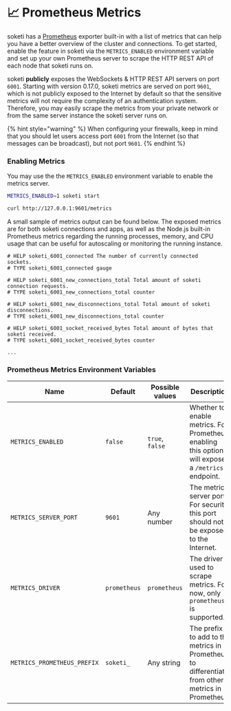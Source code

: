 # 📈 Prometheus Metrics

soketi has a [Prometheus](https://prometheus.io/) exporter built-in with a list of metrics that can help you have a better overview of the cluster and connections. To get started, enable the feature in soketi via the `METRICS_ENABLED` environment variable and set up your own Prometheus server to scrape the HTTP REST API of each node that soketi runs on.

soketi **publicly** exposes the WebSockets & HTTP REST API servers on port `6001`. Starting with version 0.17.0, soketi metrics are served on port `9601`, which is not publicly exposed to the Internet by default so that the sensitive metrics will not require the complexity of an authentication system. Therefore, you may easily scrape the metrics from your private network or from the same server instance the soketi server runs on.

{% hint style="warning" %}
When configuring your firewalls, keep in mind that you should let users access port `6001` from the Internet (so that messages can be broadcast), but not port `9601`.
{% endhint %}

### Enabling Metrics

You may use the the `METRICS_ENABLED` environment variable to enable the metrics server.

```bash
METRICS_ENABLED=1 soketi start
```

```bash
curl http://127.0.0.1:9601/metrics
```

A small sample of metrics output can be found below. The exposed metrics are for both soketi connections and apps, as well as the Node.js built-in Prometheus metrics regarding the running processes, memory, and CPU usage that can be useful for autoscaling or monitoring the running instance.

```
# HELP soketi_6001_connected The number of currently connected sockets.
# TYPE soketi_6001_connected gauge

# HELP soketi_6001_new_connections_total Total amount of soketi connection requests.
# TYPE soketi_6001_new_connections_total counter

# HELP soketi_6001_new_disconnections_total Total amount of soketi disconnections.
# TYPE soketi_6001_new_disconnections_total counter

# HELP soketi_6001_socket_received_bytes Total amount of bytes that soketi received.
# TYPE soketi_6001_socket_received_bytes counter

...
```

### Prometheus Metrics Environment Variables

| Name                        | Default      | Possible values | Description                                                                                                                      |
| --------------------------- | ------------ | --------------- | -------------------------------------------------------------------------------------------------------------------------------- |
| `METRICS_ENABLED`           | `false`      | `true`, `false` | Whether to enable metrics. For Prometheus, enabling this option will expose a `/metrics` endpoint.                             |
| `METRICS_SERVER_PORT`       | `9601`       | Any number      | The metrics server port. For security, this port should not be exposed to the Internet. |
| `METRICS_DRIVER`            | `prometheus` | `prometheus`    | The driver used to scrape metrics. For now, only `prometheus` is supported.
| `METRICS_PROMETHEUS_PREFIX` | `soketi_`    | Any string      | The prefix to add to the metrics in Prometheus to differentiate from other metrics in Prometheus.                                |

